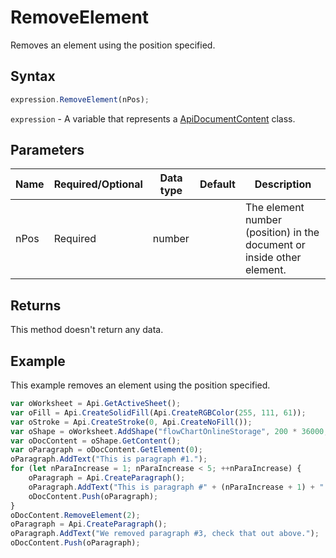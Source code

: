 # RemoveElement

Removes an element using the position specified.

## Syntax

```javascript
expression.RemoveElement(nPos);
```

`expression` - A variable that represents a [ApiDocumentContent](../ApiDocumentContent.md) class.

## Parameters

| **Name** | **Required/Optional** | **Data type** | **Default** | **Description** |
| ------------- | ------------- | ------------- | ------------- | ------------- |
| nPos | Required | number |  | The element number (position) in the document or inside other element. |

## Returns

This method doesn't return any data.

## Example

This example removes an element using the position specified.

```javascript
var oWorksheet = Api.GetActiveSheet();
var oFill = Api.CreateSolidFill(Api.CreateRGBColor(255, 111, 61));
var oStroke = Api.CreateStroke(0, Api.CreateNoFill());
var oShape = oWorksheet.AddShape("flowChartOnlineStorage", 200 * 36000, 60 * 36000, oFill, oStroke, 0, 2 * 36000, 0, 3 * 36000);
var oDocContent = oShape.GetContent();
var oParagraph = oDocContent.GetElement(0);
oParagraph.AddText("This is paragraph #1.");
for (let nParaIncrease = 1; nParaIncrease < 5; ++nParaIncrease) {
	oParagraph = Api.CreateParagraph();
	oParagraph.AddText("This is paragraph #" + (nParaIncrease + 1) + ".");
	oDocContent.Push(oParagraph);
}
oDocContent.RemoveElement(2);
oParagraph = Api.CreateParagraph();
oParagraph.AddText("We removed paragraph #3, check that out above.");
oDocContent.Push(oParagraph);
```
